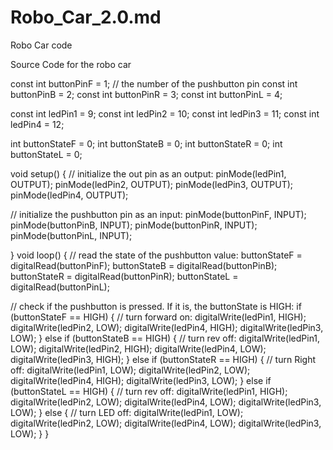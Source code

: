 # Robo_Car_2.0.md
Robo Car code  

Source Code for the robo car

const int buttonPinF = 1;   // the number of the pushbutton pin
const int buttonPinB = 2;
const int buttonPinR = 3;
const int buttonPinL = 4;

const int ledPin1 = 9;
const int ledPin2 = 10;
const int ledPin3 = 11;
const int ledPin4 = 12;

int buttonStateF = 0;
int buttonStateB = 0;
int buttonStateR = 0;
int buttonStateL = 0;

void setup() {
  // initialize the out pin as an output:
  pinMode(ledPin1, OUTPUT);
  pinMode(ledPin2, OUTPUT);
  pinMode(ledPin3, OUTPUT); 
  pinMode(ledPin4, OUTPUT);
 
  
  // initialize the pushbutton pin as an input:
  pinMode(buttonPinF, INPUT);
  pinMode(buttonPinB, INPUT);
  pinMode(buttonPinR, INPUT);
  pinMode(buttonPinL, INPUT);
  
}
void loop() {
  // read the state of the pushbutton value:
  buttonStateF = digitalRead(buttonPinF);
  buttonStateB = digitalRead(buttonPinB);
  buttonStateR = digitalRead(buttonPinR);
  buttonStateL = digitalRead(buttonPinL);
  

  // check if the pushbutton is pressed. If it is, the buttonState is HIGH:
  if (buttonStateF == HIGH) {
    // turn forward on:
    digitalWrite(ledPin1, HIGH);
    digitalWrite(ledPin2, LOW);
    digitalWrite(ledPin4, HIGH);
    digitalWrite(ledPin3, LOW);
  } 
  else if (buttonStateB == HIGH)   {
    // turn rev off:
    digitalWrite(ledPin1, LOW);
    digitalWrite(ledPin2, HIGH);
    digitalWrite(ledPin4, LOW);
    digitalWrite(ledPin3, HIGH);
  }
  else if (buttonStateR == HIGH)  {
    // turn Right off:
    digitalWrite(ledPin1, LOW);
    digitalWrite(ledPin2, LOW);
    digitalWrite(ledPin4, HIGH);
    digitalWrite(ledPin3, LOW);
  } 
  else if (buttonStateL == HIGH)   {
    // turn rev off:
    digitalWrite(ledPin1, HIGH);
    digitalWrite(ledPin2, LOW);
    digitalWrite(ledPin4, LOW);
    digitalWrite(ledPin3, LOW);
  }
  else {
    // turn LED off:
    digitalWrite(ledPin1, LOW);
    digitalWrite(ledPin2, LOW);
    digitalWrite(ledPin4, LOW);
    digitalWrite(ledPin3, LOW);
  }
}
